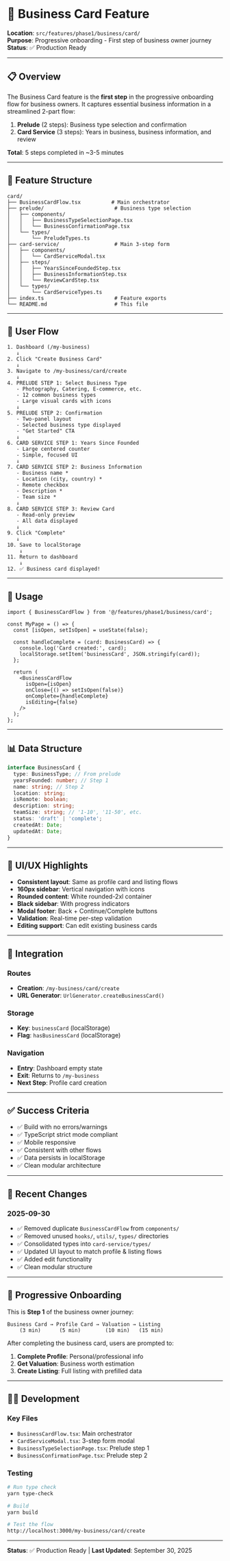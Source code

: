 # 🏢 Business Card Feature

**Location**: `src/features/phase1/business/card/`  
**Purpose**: Progressive onboarding - First step of business owner journey  
**Status**: ✅ Production Ready

---

## 📋 Overview

The Business Card feature is the **first step** in the progressive onboarding flow for business owners. It captures essential business information in a streamlined 2-part flow:

1. **Prelude** (2 steps): Business type selection and confirmation
2. **Card Service** (3 steps): Years in business, business information, and review

**Total**: 5 steps completed in ~3-5 minutes

---

## 📁 Feature Structure

```
card/
├── BusinessCardFlow.tsx          # Main orchestrator
├── prelude/                       # Business type selection
│   ├── components/
│   │   ├── BusinessTypeSelectionPage.tsx
│   │   └── BusinessConfirmationPage.tsx
│   └── types/
│       └── PreludeTypes.ts
├── card-service/                  # Main 3-step form
│   ├── components/
│   │   └── CardServiceModal.tsx
│   ├── steps/
│   │   ├── YearsSinceFoundedStep.tsx
│   │   ├── BusinessInformationStep.tsx
│   │   └── ReviewCardStep.tsx
│   └── types/
│       └── CardServiceTypes.ts
├── index.ts                       # Feature exports
└── README.md                      # This file
```

---

## 🎯 User Flow

```
1. Dashboard (/my-business)
   ↓
2. Click "Create Business Card"
   ↓
3. Navigate to /my-business/card/create
   ↓
4. PRELUDE STEP 1: Select Business Type
   - Photography, Catering, E-commerce, etc.
   - 12 common business types
   - Large visual cards with icons
   ↓
5. PRELUDE STEP 2: Confirmation
   - Two-panel layout
   - Selected business type displayed
   - "Get Started" CTA
   ↓
6. CARD SERVICE STEP 1: Years Since Founded
   - Large centered counter
   - Simple, focused UI
   ↓
7. CARD SERVICE STEP 2: Business Information
   - Business name *
   - Location (city, country) *
   - Remote checkbox
   - Description *
   - Team size *
   ↓
8. CARD SERVICE STEP 3: Review Card
   - Read-only preview
   - All data displayed
   ↓
9. Click "Complete"
   ↓
10. Save to localStorage
    ↓
11. Return to dashboard
    ↓
12. ✅ Business card displayed!
```

---

## 🔌 Usage

```tsx
import { BusinessCardFlow } from '@/features/phase1/business/card';

const MyPage = () => {
  const [isOpen, setIsOpen] = useState(false);

  const handleComplete = (card: BusinessCard) => {
    console.log('Card created:', card);
    localStorage.setItem('businessCard', JSON.stringify(card));
  };

  return (
    <BusinessCardFlow
      isOpen={isOpen}
      onClose={() => setIsOpen(false)}
      onComplete={handleComplete}
      isEditing={false}
    />
  );
};
```

---

## 📊 Data Structure

```typescript
interface BusinessCard {
  type: BusinessType; // From prelude
  yearsFounded: number; // Step 1
  name: string; // Step 2
  location: string;
  isRemote: boolean;
  description: string;
  teamSize: string; // '1-10', '11-50', etc.
  status: 'draft' | 'complete';
  createdAt: Date;
  updatedAt: Date;
}
```

---

## 🎨 UI/UX Highlights

- **Consistent layout**: Same as profile card and listing flows
- **160px sidebar**: Vertical navigation with icons
- **Rounded content**: White rounded-2xl container
- **Black sidebar**: With progress indicators
- **Modal footer**: Back + Continue/Complete buttons
- **Validation**: Real-time per-step validation
- **Editing support**: Can edit existing business cards

---

## 🔗 Integration

### Routes

- **Creation**: `/my-business/card/create`
- **URL Generator**: `UrlGenerator.createBusinessCard()`

### Storage

- **Key**: `businessCard` (localStorage)
- **Flag**: `hasBusinessCard` (localStorage)

### Navigation

- **Entry**: Dashboard empty state
- **Exit**: Returns to `/my-business`
- **Next Step**: Profile card creation

---

## ✅ Success Criteria

- ✅ Build with no errors/warnings
- ✅ TypeScript strict mode compliant
- ✅ Mobile responsive
- ✅ Consistent with other flows
- ✅ Data persists in localStorage
- ✅ Clean modular architecture

---

## 📝 Recent Changes

### 2025-09-30

- ✅ Removed duplicate `BusinessCardFlow` from `components/`
- ✅ Removed unused `hooks/`, `utils/`, `types/` directories
- ✅ Consolidated types into `card-service/types/`
- ✅ Updated UI layout to match profile & listing flows
- ✅ Added edit functionality
- ✅ Clean modular structure

---

## 🔄 Progressive Onboarding

This is **Step 1** of the business owner journey:

```
Business Card → Profile Card → Valuation → Listing
    (3 min)      (5 min)        (10 min)   (15 min)
```

After completing the business card, users are prompted to:

1. **Complete Profile**: Personal/professional info
2. **Get Valuation**: Business worth estimation
3. **Create Listing**: Full listing with prefilled data

---

## 👨‍💻 Development

### Key Files

- `BusinessCardFlow.tsx`: Main orchestrator
- `CardServiceModal.tsx`: 3-step form modal
- `BusinessTypeSelectionPage.tsx`: Prelude step 1
- `BusinessConfirmationPage.tsx`: Prelude step 2

### Testing

```bash
# Run type check
yarn type-check

# Build
yarn build

# Test the flow
http://localhost:3000/my-business/card/create
```

---

**Status**: ✅ Production Ready | **Last Updated**: September 30, 2025

